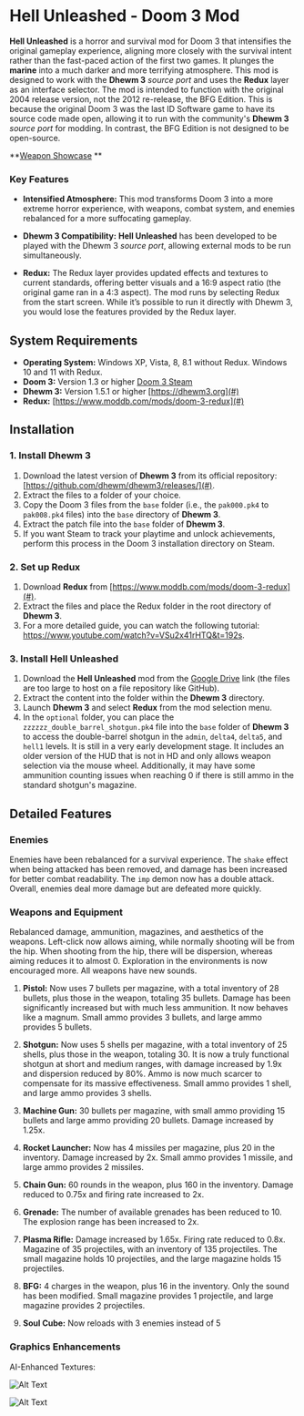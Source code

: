 # Hell Unleashed - Doom 3 Mod

**Hell Unleashed** is a horror and survival mod for Doom 3 that intensifies the original gameplay experience, aligning more closely with the survival intent rather than the fast-paced action of the first two games. It plunges the **marine** into a much darker and more terrifying atmosphere. This mod is designed to work with the **Dhewm 3** *source port* and uses the **Redux** layer as an interface selector. The mod is intended to function with the original 2004 release version, not the 2012 re-release, the BFG Edition. This is because the original Doom 3 was the last ID Software game to have its source code made open, allowing it to run with the community's **Dhewm 3** *source port* for modding. In contrast, the BFG Edition is not designed to be open-source.

**[Weapon Showcase](https://roberrtoia.github.io/Hell-Unleashed/) **

### Key Features

-   **Intensified Atmosphere:** This mod transforms Doom 3 into a more extreme horror experience, with weapons, combat system, and enemies rebalanced for a more suffocating gameplay.
    
-   **Dhewm 3 Compatibility:** **Hell Unleashed** has been developed to be played with the Dhewm 3 *source port*, allowing external mods to be run simultaneously.
    
-   **Redux:** The Redux layer provides updated effects and textures to current standards, offering better visuals and a 16:9 aspect ratio (the original game ran in a 4:3 aspect). The mod runs by selecting Redux from the start screen. While it’s possible to run it directly with Dhewm 3, you would lose the features provided by the Redux layer.


## System Requirements

-   **Operating System:** Windows XP, Vista, 8, 8.1 without Redux. Windows 10 and 11 with Redux.
-   **Doom 3:** Version 1.3 or higher [Doom 3 Steam](https://store.steampowered.com/app/208200/DOOM_3/)
-   **Dhewm 3:** Version 1.5.1 or higher [https://dhewm3.org](#)
-   **Redux:** [https://www.moddb.com/mods/doom-3-redux](#)


## Installation

### 1. Install Dhewm 3

1.  Download the latest version of **Dhewm 3** from its official repository: [https://github.com/dhewm/dhewm3/releases/](#).
2.  Extract the files to a folder of your choice.
3.  Copy the Doom 3 files from the `base` folder (i.e., the `pak000.pk4` to `pak008.pk4` files) into the `base` directory of **Dhewm 3**.
4.  Extract the patch file into the `base` folder of **Dhewm 3**.
5.  If you want Steam to track your playtime and unlock achievements, perform this process in the Doom 3 installation directory on Steam.


### 2. Set up Redux

1.  Download **Redux** from [https://www.moddb.com/mods/doom-3-redux](#).
2.  Extract the files and place the Redux folder in the root directory of **Dhewm 3**.
3.  For a more detailed guide, you can watch the following tutorial: https://www.youtube.com/watch?v=VSu2x41rHTQ&t=192s.


### 3. Install Hell Unleashed

1.  Download the **Hell Unleashed** mod from the [Google Drive](https://drive.google.com/drive/folders/1SW7ppMkqu_keK48sNbnJqUiVwNlcCPJ6?usp=sharing) link (the files are too large to host on a file repository like GitHub).
2.  Extract the content into the folder within the **Dhewm 3** directory.
3.  Launch **Dhewm 3** and select **Redux** from the mod selection menu.
4. In the `optional` folder, you can place the `zzzzzz_double_barrel_shotgun.pk4` file into the `base` folder of **Dhewm 3** to access the double-barrel shotgun in the `admin`, `delta4`, `delta5`, and `hell1` levels. It is still in a very early development stage. It includes an older version of the HUD that is not in HD and only allows weapon selection via the mouse wheel. Additionally, it may have some ammunition counting issues when reaching 0 if there is still ammo in the standard shotgun's magazine.


## Detailed Features

### Enemies

Enemies have been rebalanced for a survival experience. The `shake` effect when being attacked has been removed, and damage has been increased for better combat readability. The `imp` demon now has a double attack. Overall, enemies deal more damage but are defeated more quickly.

### Weapons and Equipment

Rebalanced damage, ammunition, magazines, and aesthetics of the weapons. Left-click now allows aiming, while normally shooting will be from the hip. When shooting from the hip, there will be dispersion, whereas aiming reduces it to almost 0. Exploration in the environments is now encouraged more. All weapons have new sounds.

1.  **Pistol:** Now uses 7 bullets per magazine, with a total inventory of 28 bullets, plus those in the weapon, totaling 35 bullets. Damage has been significantly increased but with much less ammunition. It now behaves like a magnum. Small ammo provides 3 bullets, and large ammo provides 5 bullets.

2.  **Shotgun:** Now uses 5 shells per magazine, with a total inventory of 25 shells, plus those in the weapon, totaling 30. It is now a truly functional shotgun at short and medium ranges, with damage increased by 1.9x and dispersion reduced by 80%. Ammo is now much scarcer to compensate for its massive effectiveness. Small ammo provides 1 shell, and large ammo provides 3 shells.

3.  **Machine Gun:** 30 bullets per magazine, with small ammo providing 15 bullets and large ammo providing 20 bullets. Damage increased by 1.25x.

4. **Rocket Launcher:** Now has 4 missiles per magazine, plus 20 in the inventory. Damage increased by 2x. Small ammo provides 1 missile, and large ammo provides 2 missiles.

5. **Chain Gun:** 60 rounds in the weapon, plus 160 in the inventory. Damage reduced to 0.75x and firing rate increased to 2x.

6. **Grenade:** The number of available grenades has been reduced to 10. The explosion range has been increased to 2x.

7. **Plasma Rifle:** Damage increased by 1.65x. Firing rate reduced to 0.8x. Magazine of 35 projectiles, with an inventory of 135 projectiles. The small magazine holds 10 projectiles, and the large magazine holds 15 projectiles.

8. **BFG:** 4 charges in the weapon, plus 16 in the inventory. Only the sound has been modified. Small magazine provides 1 projectile, and large magazine provides 2 projectiles.

9. **Soul Cube:** Now reloads with 3 enemies instead of 5


### Graphics Enhancements

AI-Enhanced Textures:

![Alt Text](https://github.com/RoberrtoIA/Hell-Unleashed/blob/main/Doom%203%20comparasion%201.gif)

![Alt Text](https://github.com/RoberrtoIA/Hell-Unleashed/blob/main/Doom%203%20comparasion%202.gif)
